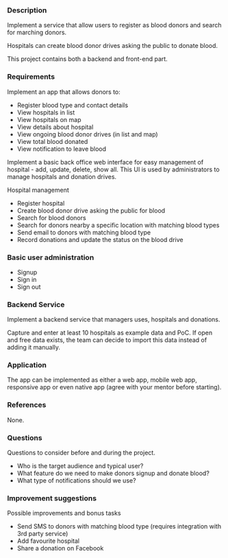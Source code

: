 ### Description

Implement a service that allow users to register as blood donors and search for marching donors.

Hospitals can create blood donor drives asking the public to donate blood. 

This project contains both a backend and front-end part.

### Requirements

Implement an app that allows donors to:
* Register blood type and contact details 
* View hospitals in list
* View hospitals on map
* View details about hospital
* View ongoing blood donor drives (in list and map)
* View total blood donated
* View notification to leave blood

Implement a basic back office web interface for easy management of hospital - add, update, delete, show all. 
This UI is used by administrators to manage hospitals and donation drives.

Hospital management
* Register hospital
* Create blood donor drive asking the public for blood
* Search for blood donors
* Search for donors nearby a specific location with matching blood types
* Send email to donors with matching blood type
* Record donations and update the status on the blood drive

### Basic user administration
* Signup 
* Sign in
* Sign out

### Backend Service

Implement a backend service that managers uses, hospitals and donations.

Capture and enter at least 10 hospitals as example data and PoC. 
If open and free data exists, the team can decide to import this data instead of adding it manually.

### Application
The app can be implemented as either a web app, mobile web app, responsive app or even native app (agree with your mentor before starting).

### References

None.
 	 	 
### Questions

Questions to consider before and during the project.
* Who is the target audience and typical user?
* What feature do we need to make donors signup and donate blood?
* What type of notifications should we use?

### Improvement suggestions

Possible improvements and bonus tasks
* Send SMS to donors with matching blood type (requires integration with 3rd party service)
* Add favourite hospital
* Share a donation on Facebook
